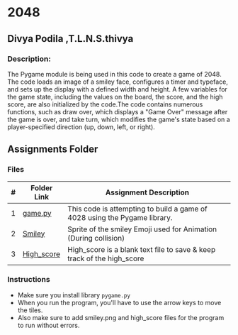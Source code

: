 # 2048

## Divya Podila ,T.L.N.S.thivya

### Description:

The Pygame module is being used in this code to create a game of 2048. The code loads an image of a smiley face, configures a timer and typeface, and sets up the 
display with a defined width and height. A few variables for the game state, including the values on the board, the score, and the high score, are also initialized by
the code.The code contains numerous functions, such as draw over, which displays a "Game Over" message after the game is over, and take turn, which modifies the game's
state based on a player-specified direction (up, down, left, or right). 

##  Assignments Folder
### Files

|   #   | Folder Link                              | Assignment Description                                                   |
| :---: | -----------------------------------------| ------------------------------------------------------------------------ |
|   1   |[game.py](/Assignments/P01/game.py)       |This code is attempting to build a game of 4028 using the Pygame library. |
|   2   |[Smiley](/Assignments/P01/smiley.png)     |Sprite of the smiley Emoji used for Animation (During collision)          |
|   3   |[High_score](/Assignments/P01/high_score) |High_score is a blank text file to save & keep track of the high_score    |

### Instructions

- Make sure you install library `pygame.py`
- When you run the program, you'll have to use the arrow keys to move the tiles.
- Also make sure to add smiley.png and high_score files for the program to run without errors.
